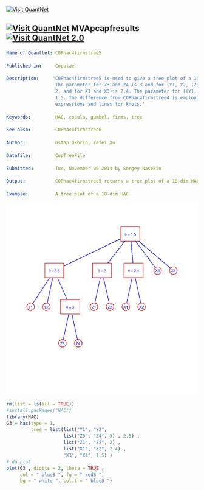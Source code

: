 
[<img src="https://github.com/QuantLet/Styleguide-and-FAQ/blob/master/pictures/banner.png" width="880" alt="Visit QuantNet">](http://quantlet.de/index.php?p=info)

## [<img src="https://github.com/QuantLet/Styleguide-and-Validation-procedure/blob/master/pictures/qloqo.png" alt="Visit QuantNet">](http://quantlet.de/) **MVApcapfresults** [<img src="https://github.com/QuantLet/Styleguide-and-Validation-procedure/blob/master/pictures/QN2.png" width="60" alt="Visit QuantNet 2.0">](http://quantlet.de/d3/ia)

```yaml
Name of Quantlet: COPhac4firmstree5
 
Published in:     Copulae

Description:     'COPhac4firmstree5 is used to give a tree plot of a 10-dim HAC, where the Gumbel generator is used.
                  The parameter for Z3 and Z4 is 3 and for (Y1, Y2, (Z3, Z4)) is 2.5. The parameter for Z1 and Z2 is
                  2, and for X1 and X3 is 2.4. The parameter for ((Y1, Y2, (Z3, Z4)), (Z1, Z2), (X1, X2), X3, X4) is
                  1.5. The difference from COPhac4firmstree4 is employing colours, red for frames and blue for 
                  expressions and lines for knots.'
  
Keywords:         HAC, copula, gumbel, firms, tree

See also:         COPhac4firmstree6

Author:           Ostap Okhrin, Yafei Xu

Datafile:         CopTreeFile

Submitted:        Tue, November 06 2014 by Sergey Nasekin
     
Output:           COPhac4firmstree5 returns a tree plot of a 10-dim HAC

Example:          A tree plot of a 10-dim HAC


```

![Picture1](COPhac4firmstree5.png)

```r
rm(list = ls(all = TRUE))
#install.packages("HAC")
library(HAC)
G3 = hac(type = 1,
         tree = list(list("Y1", "Y2",
                     list("Z3", "Z4", 3) , 2.5) ,
                     list("Z1", "Z2", 2) ,
                     list("X1", "X2", 2.4) ,
                     "X3", "X4", 1.5) )
# do plot
plot(G3 , digits = 2, theta = TRUE ,
     col = " blue3 ", fg = " red3 ",
     bg = " white ", col.t = " blue3 ")
```
